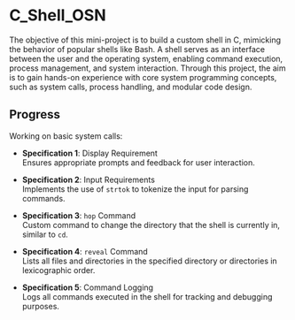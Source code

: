 # C_Shell_OSN

The objective of this mini-project is to build a custom shell in C, mimicking the behavior of popular shells like Bash. A shell serves as an interface between the user and the operating system, enabling command execution, process management, and system interaction. Through this project, the aim is to gain hands-on experience with core system programming concepts, such as system calls, process handling, and modular code design.

## Progress

Working on basic system calls:

- **Specification 1**: Display Requirement  
  Ensures appropriate prompts and feedback for user interaction.

- **Specification 2**: Input Requirements  
  Implements the use of `strtok` to tokenize the input for parsing commands.

- **Specification 3**: `hop` Command  
  Custom command to change the directory that the shell is currently in, similar to `cd`.

- **Specification 4**: `reveal` Command  
  Lists all files and directories in the specified directory or directories in lexicographic order.

- **Specification 5**: Command Logging  
  Logs all commands executed in the shell for tracking and debugging purposes.
